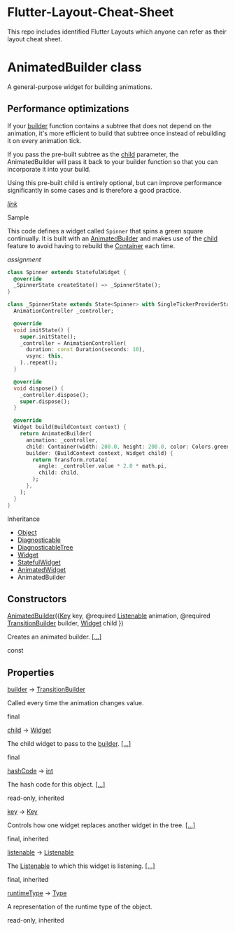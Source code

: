 # Flutter-Layout-Cheat-Sheet
This repo includes identified Flutter Layouts which anyone can refer as their layout cheat sheet.

# AnimatedBuilder  class

A general-purpose widget for building animations.

## Performance optimizations

If your  [builder](https://api.flutter.dev/flutter/widgets/AnimatedBuilder/builder.html)  function contains a subtree that does not depend on the animation, it's more efficient to build that subtree once instead of rebuilding it on every animation tick.

If you pass the pre-built subtree as the  [child](https://api.flutter.dev/flutter/widgets/AnimatedBuilder/child.html)  parameter, the AnimatedBuilder will pass it back to your builder function so that you can incorporate it into your build.

Using this pre-built child is entirely optional, but can improve performance significantly in some cases and is therefore a good practice.

[_link_](https://api.flutter.dev/flutter/# "Copy link to clipboard")

Sample

This code defines a widget called  `Spinner`  that spins a green square continually. It is built with an  [AnimatedBuilder](https://api.flutter.dev/flutter/widgets/AnimatedBuilder-class.html)  and makes use of the  [child](https://api.flutter.dev/flutter/widgets/AnimatedBuilder/child.html)  feature to avoid having to rebuild the  [Container](https://api.flutter.dev/flutter/widgets/Container-class.html)  each time.

_assignment_

```dart
class Spinner extends StatefulWidget {
  @override
  _SpinnerState createState() => _SpinnerState();
}

class _SpinnerState extends State<Spinner> with SingleTickerProviderStateMixin {
  AnimationController _controller;

  @override
  void initState() {
    super.initState();
    _controller = AnimationController(
      duration: const Duration(seconds: 10),
      vsync: this,
    )..repeat();
  }

  @override
  void dispose() {
    _controller.dispose();
    super.dispose();
  }

  @override
  Widget build(BuildContext context) {
    return AnimatedBuilder(
      animation: _controller,
      child: Container(width: 200.0, height: 200.0, color: Colors.green),
      builder: (BuildContext context, Widget child) {
        return Transform.rotate(
          angle: _controller.value * 2.0 * math.pi,
          child: child,
        );
      },
    );
  }
}
```

Inheritance

-   [Object](https://api.flutter.dev/flutter/dart-core/Object-class.html)
-   [Diagnosticable](https://api.flutter.dev/flutter/foundation/Diagnosticable-class.html)
-   [DiagnosticableTree](https://api.flutter.dev/flutter/foundation/DiagnosticableTree-class.html)
-   [Widget](https://api.flutter.dev/flutter/widgets/Widget-class.html)
-   [StatefulWidget](https://api.flutter.dev/flutter/widgets/StatefulWidget-class.html)
-   [AnimatedWidget](https://api.flutter.dev/flutter/widgets/AnimatedWidget-class.html)
-   AnimatedBuilder

## Constructors

[AnimatedBuilder](https://api.flutter.dev/flutter/widgets/AnimatedBuilder/AnimatedBuilder.html)({[Key](https://api.flutter.dev/flutter/foundation/Key-class.html)  key, @required  [Listenable](https://api.flutter.dev/flutter/foundation/Listenable-class.html)  animation, @required  [TransitionBuilder](https://api.flutter.dev/flutter/widgets/TransitionBuilder.html)  builder, [Widget](https://api.flutter.dev/flutter/widgets/Widget-class.html)  child  })

Creates an animated builder.  [[...]](https://api.flutter.dev/flutter/widgets/AnimatedBuilder/AnimatedBuilder.html)

const

## Properties

[builder](https://api.flutter.dev/flutter/widgets/AnimatedBuilder/builder.html)  →  [TransitionBuilder](https://api.flutter.dev/flutter/widgets/TransitionBuilder.html)

Called every time the animation changes value.

final

[child](https://api.flutter.dev/flutter/widgets/AnimatedBuilder/child.html)  →  [Widget](https://api.flutter.dev/flutter/widgets/Widget-class.html)

The child widget to pass to the  [builder](https://api.flutter.dev/flutter/widgets/AnimatedBuilder/builder.html).  [[...]](https://api.flutter.dev/flutter/widgets/AnimatedBuilder/child.html)

final

[hashCode](https://api.flutter.dev/flutter/dart-core/Object/hashCode.html)  →  [int](https://api.flutter.dev/flutter/dart-core/int-class.html)

The hash code for this object.  [[...]](https://api.flutter.dev/flutter/dart-core/Object/hashCode.html)

read-only, inherited

[key](https://api.flutter.dev/flutter/widgets/Widget/key.html)  →  [Key](https://api.flutter.dev/flutter/foundation/Key-class.html)

Controls how one widget replaces another widget in the tree.  [[...]](https://api.flutter.dev/flutter/widgets/Widget/key.html)

final, inherited

[listenable](https://api.flutter.dev/flutter/widgets/AnimatedWidget/listenable.html)  →  [Listenable](https://api.flutter.dev/flutter/foundation/Listenable-class.html)

The  [Listenable](https://api.flutter.dev/flutter/foundation/Listenable-class.html)  to which this widget is listening.  [[...]](https://api.flutter.dev/flutter/widgets/AnimatedWidget/listenable.html)

final, inherited

[runtimeType](https://api.flutter.dev/flutter/dart-core/Object/runtimeType.html)  →  [Type](https://api.flutter.dev/flutter/dart-core/Type-class.html)

A representation of the runtime type of the object.

read-only, inherited

